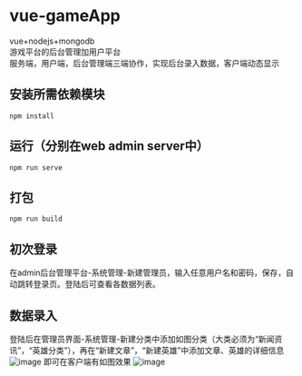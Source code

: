 # vue-gameApp
vue+nodejs+mongodb<br>
游戏平台的后台管理加用户平台<br>
服务端，用户端，后台管理端三端协作，实现后台录入数据，客户端动态显示
## 安装所需依赖模块
```
npm install
```

## 运行（分别在web admin server中）
```
npm run serve
```

## 打包
```
npm run build
```
## 初次登录
在admin后台管理平台-系统管理-新建管理员，输入任意用户名和密码，保存，自动跳转登录页。登陆后可查看各数据列表。

## 数据录入
登陆后在管理员界面-系统管理-新建分类中添加如图分类（大类必须为“新闻资讯”，“英雄分类”），再在“新建文章”，“新建英雄”中添加文章、英雄的详细信息
![image](https://user-images.githubusercontent.com/96785394/166107086-dec792a3-36cf-4e18-9fc0-90cffa8ee594.png)
即可在客户端有如图效果
![image](https://user-images.githubusercontent.com/96785394/166107285-fa7eb485-355f-499a-960b-bfcd16e45656.png)
